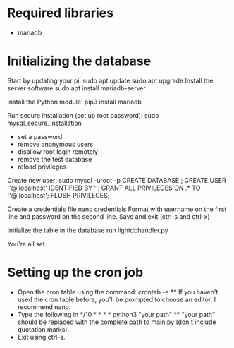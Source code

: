 # Required libraries
* mariadb


# Initializing the database
Start by updating your pi:
sudo apt update
sudo apt upgrade
Install the server software
sudo apt install mariadb-server

Install the Python module:
pip3 install mariadb

Run secure installation (set up root password):
sudo mysql_secure_installation
* set a password
* remove anonymous users
* disallow root login remotely
* remove the test database
* reload privileges

Create new user:
sudo mysql -uroot -p
CREATE DATABASE <dbname>;
CREATE USER '<username>'@'localhost' IDENTIFIED BY '<password>';
GRANT ALL PRIVILEGES ON <dbname>.* TO '<username>'@'localhost';
FLUSH PRIVILEGES;

Create a credentials file
nano credentials
Format with username on the first line and password on the second line. Save and exit (ctrl-s and ctrl-x)

Initialize the table in the database
run lightdbhandler.py

You're all set.

# Setting up the cron job
* Open the cron table using the command: crontab -e
** If you haven't used the cron table before, you'll be prompted to choose an editor. I recommend nano.
* Type the following in */10 * * * * python3 "your path"
** "your path" should be replaced with the complete path to main.py (don't include quotation marks).
* Exit using ctrl-s.
